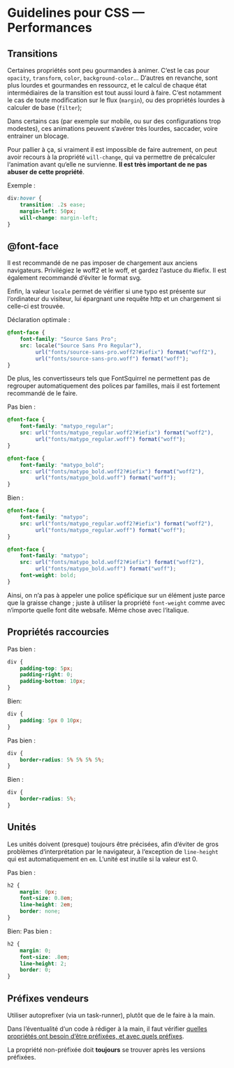 # Guidelines pour CSS — Performances

## Transitions

Certaines propriétés sont peu gourmandes à animer. C‘est le cas pour `opacity`, `transform`, `color`, `background-color`… D‘autres en revanche, sont plus lourdes et gourmandes en ressourcz, et le calcul de chaque état intermédiaires de la transition est tout aussi lourd à faire. C‘est notamment le cas de toute modification sur le flux (`margin`), ou des propriétés lourdes à calculer de base (`filter`);

Dans certains cas (par exemple sur mobile, ou sur des configurations trop modestes), ces animations peuvent s‘avérer très lourdes, saccader, voire entrainer un blocage.

Pour pallier à ça, si vraiment il est impossible de faire autrement, on peut avoir recours à la propriété `will-change`, qui va permettre de précalculer l‘animation avant qu‘elle ne survienne. **Il est très important de ne pas abuser de cette propriété**.

Exemple :
```css
div:hover {
	transition: .2s ease;
	margin-left: 50px;
	will-change: margin-left;
}
```

## @font-face

Il est recommandé de ne pas imposer de chargement aux anciens navigateurs. Privilégiez le woff2 et le woff, et gardez l‘astuce du #iefix. Il est également recommandé d‘éviter le format svg.

Enfin, la valeur `locale` permet de vérifier si une typo est présente sur l‘ordinateur du visiteur, lui épargnant une requête http et un chargement si celle-ci est trouvée.

Déclaration optimale :
```css
@font-face {
	font-family: "Source Sans Pro";
	src: locale("Source Sans Pro Regular"),
		 url("fonts/source-sans-pro.woff2?#iefix") format("woff2"),
		 url("fonts/source-sans-pro.woff") format("woff");
}
```

De plus, les convertisseurs tels que FontSquirrel ne permettent pas de regrouper automatiquement des polices par familles, mais il est fortement recommandé de le faire.

Pas bien :
```css
@font-face {
	font-family: "matypo_regular";
	src: url("fonts/matypo_regular.woff2?#iefix") format("woff2"),
		 url("fonts/matypo_regular.woff") format("woff");
}

@font-face {
	font-family: "matypo_bold";
	src: url("fonts/matypo_bold.woff2?#iefix") format("woff2"),
		 url("fonts/matypo_bold.woff") format("woff");
}
```

Bien :

```css
@font-face {
	font-family: "matypo";
	src: url("fonts/matypo_regular.woff2?#iefix") format("woff2"),
		 url("fonts/matypo_regular.woff") format("woff");
}

@font-face {
	font-family: "matypo";
	src: url("fonts/matypo_bold.woff2?#iefix") format("woff2"),
		 url("fonts/matypo_bold.woff") format("woff");
	font-weight: bold;
}
```

Ainsi, on n‘a pas à appeler une police spéficique sur un élément juste parce que la graisse change ; juste à utiliser la propriété `font-weight` comme avec n‘importe quelle font dite websafe. Même chose avec l‘italique.

## Propriétés raccourcies

Pas bien :
```css
div {
	padding-top: 5px;
	padding-right: 0;
	padding-bottom: 10px;
}
```

Bien:
```css
div {
	padding: 5px 0 10px;
}
```

Pas bien :
```css
div {
	border-radius: 5% 5% 5% 5%;
}
```

Bien :
```css
div {
	border-radius: 5%;
}
```

## Unités

Les unités doivent (presque) toujours être précisées, afin d‘éviter de gros problèmes d‘interprétation par le navigateur, à l‘exception de `line-height` qui est automatiquement en `em`. L‘unité est inutile si la valeur est 0.

Pas bien :
```css
h2 {
	margin: 0px;
	font-size: 0.8em;
	line-height: 2em;
	border: none;
}
```

Bien:
Pas bien :
```css
h2 {
	margin: 0;
	font-size: .8em;
	line-height: 2;
	border: 0;
}
```

## Préfixes vendeurs

Utiliser autoprefixer (via un task-runner), plutôt que de le faire à la main.

Dans l‘éventualité d‘un code à rédiger à la main, il faut vérifier [quelles propriétés ont besoin d‘être préfixées, et avec quels préfixes](https://www.emmanuelbeziat.com/blog/prefixes-css-jusqua-quand/).

La propriété non-préfixée doit **toujours** se trouver après les versions préfixées.
